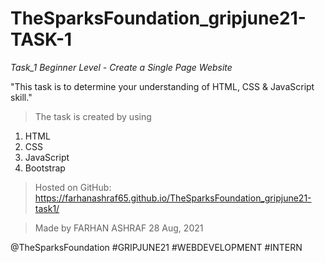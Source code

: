 # TheSparksFoundation_gripjune21-TASK-1

*Task_1 Beginner Level - Create a Single Page Website*

"This task is to determine your understanding of HTML, CSS & JavaScript skill."

>The task is created by using 
  1. HTML 
  2. CSS
  3. JavaScript 
  4. Bootstrap

>Hosted on GitHub: https://farhanashraf65.github.io/TheSparksFoundation_gripjune21-task1/

>Made by FARHAN ASHRAF 28 Aug, 2021

@TheSparksFoundation #GRIPJUNE21 #WEBDEVELOPMENT #INTERN
